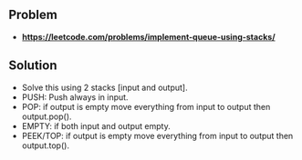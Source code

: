 ## Problem

- **https://leetcode.com/problems/implement-queue-using-stacks/**

## Solution

- Solve this using 2 stacks [input and output].
- PUSH: Push always in input.
- POP: if output is empty move everything from input to output then output.pop().
- EMPTY: if both input and output empty.
- PEEK/TOP: if output is empty move everything from input to output then output.top().
